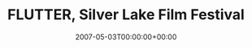 ---
templateKey: event
guid: 0892b768-6eab-11ea-99c5-002590d1d1b0
date: 2007-05-03T00:00:00+00:00
eventTime: 'none'
title: FLUTTER, Silver Lake Film Festival
artist: FLUTTER
city: Los Angeles
venue: Silver Lake Film Festival
group: PPF House
---